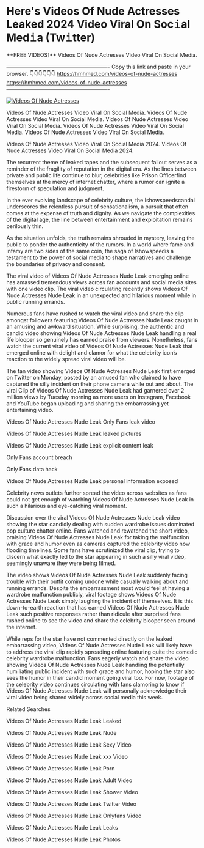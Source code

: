 # Here's Videos Of Nude Actresses Leaked 2024 Video Viral On Soc𝚒al Med𝚒a (Tw𝚒tter)

++FREE VIDEOS]** Videos Of Nude Actresses Video Viral On Social Media.

———————————————————-
Copy this link and paste in your browser.
👇👇👇👇👇👇
https://hmhmed.com/videos-of-nude-actresses
https://hmhmed.com/videos-of-nude-actresses
———————————————————-

[![Videos Of Nude Actresses](https://i.imgur.com/dJHk4Zq.gif)](https://hmhmed.com/videos-of-nude-actresses)

Videos Of Nude Actresses Video Viral On Social Media. Videos Of Nude Actresses Video Viral On Social Media. Videos Of Nude Actresses Video Viral On Social Media. Videos Of Nude Actresses Video Viral On Social Media. Videos Of Nude Actresses Video Viral On Social Media.

Videos Of Nude Actresses Video Viral On Social Media 2024. Videos Of Nude Actresses Video Viral On Social Media 2024.

The recurrent theme of leaked tapes and the subsequent fallout serves as a reminder of the fragility of reputation in the digital era. As the lines between private and public life continue to blur, celebrities like Prison Officerfind themselves at the mercy of internet chatter, where a rumor can ignite a firestorm of speculation and judgment.

In the ever evolving landscape of celebrity culture, the Ishowspeedscandal underscores the relentless pursuit of sensationalism, a pursuit that often comes at the expense of truth and dignity. As we navigate the complexities of the digital age, the line between entertainment and exploitation remains perilously thin.

As the situation unfolds, the truth remains shrouded in mystery, leaving the public to ponder the authenticity of the rumors. In a world where fame and infamy are two sides of the same coin, the saga of Ishowspeedis a testament to the power of social media to shape narratives and challenge the boundaries of privacy and consent.

The viral video of Videos Of Nude Actresses Nude Leak emerging online has amassed tremendous views across fan accounts and social media sites with one video clip. The viral video circulating recently shows Videos Of Nude Actresses Nude Leak in an unexpected and hilarious moment while in public running errands.

Numerous fans have rushed to watch the viral video and share the clip amongst followers featuring Videos Of Nude Actresses Nude Leak caught in an amusing and awkward situation. While surprising, the authentic and candid video showing Videos Of Nude Actresses Nude Leak handling a real life blooper so genuinely has earned praise from viewers. Nonetheless, fans watch the current viral video of Videos Of Nude Actresses Nude Leak that emerged online with delight and clamor for what the celebrity icon’s reaction to the widely spread viral video will be.

The fan video showing Videos Of Nude Actresses Nude Leak first emerged on Twitter on Monday, posted by an amused fan who claimed to have captured the silly incident on their phone camera while out and about. The viral Clip of Videos Of Nude Actresses Nude Leak had garnered over 2 million views by Tuesday morning as more users on Instagram, Facebook and YouTube began uploading and sharing the embarrassing yet entertaining video.

Videos Of Nude Actresses Nude Leak Only Fans leak video

Videos Of Nude Actresses Nude Leak leaked pictures

Videos Of Nude Actresses Nude Leak explicit content leak

Only Fans account breach

Only Fans data hack

Videos Of Nude Actresses Nude Leak personal information exposed

Celebrity news outlets further spread the video across websites as fans could not get enough of watching Videos Of Nude Actresses Nude Leak in such a hilarious and eye-catching viral moment.

Discussion over the viral Videos Of Nude Actresses Nude Leak video showing the star candidly dealing with sudden wardrobe issues dominated pop culture chatter online. Fans watched and rewatched the short video, praising Videos Of Nude Actresses Nude Leak for taking the malfunction with grace and humor even as cameras captured the celebrity video now flooding timelines. Some fans have scrutinized the viral clip, trying to discern what exactly led to the star appearing in such a silly viral video, seemingly unaware they were being filmed.

The video shows Videos Of Nude Actresses Nude Leak suddenly facing trouble with their outfit coming undone while casually walking about and running errands. Despite the embarrassment most would feel at having a wardrobe malfunction publicly, viral footage shows Videos Of Nude Actresses Nude Leak simply laughing the incident off themselves. It is this down-to-earth reaction that has earned Videos Of Nude Actresses Nude Leak such positive responses rather than ridicule after surprised fans rushed online to see the video and share the celebrity blooper seen around the internet.

While reps for the star have not commented directly on the leaked embarrassing video, Videos Of Nude Actresses Nude Leak will likely have to address the viral clip rapidly spreading online featuring quite the comedic celebrity wardrobe malfunction. Fans eagerly watch and share the video showing Videos Of Nude Actresses Nude Leak handling the potentially humiliating public incident with such grace and humor, hoping the star also sees the humor in their candid moment going viral too. For now, footage of the celebrity video continues circulating with fans clamoring to know if Videos Of Nude Actresses Nude Leak will personally acknowledge their viral video being shared widely across social media this week.

Related Searches

Videos Of Nude Actresses Nude Leak Leaked

Videos Of Nude Actresses Nude Leak Nude

Videos Of Nude Actresses Nude Leak Sexy Video

Videos Of Nude Actresses Nude Leak xxx Video

Videos Of Nude Actresses Nude Leak Porn

Videos Of Nude Actresses Nude Leak Adult Video

Videos Of Nude Actresses Nude Leak Shower Video

Videos Of Nude Actresses Nude Leak Twitter Video

Videos Of Nude Actresses Nude Leak Onlyfans Video

Videos Of Nude Actresses Nude Leak Leaks

Videos Of Nude Actresses Nude Leak Photos